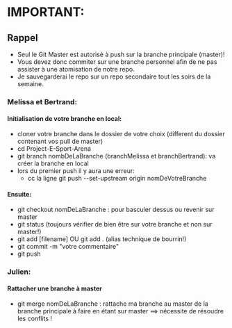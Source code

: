 # IMPORTANT:


## Rappel

* Seul le Git Master est autorisé à push sur la branche principale (master)!
* Vous devez donc commiter sur une branche personnel afin de ne pas assister à une atomisation de notre repo.
* Je sauvegarderai le repo sur un repo secondaire tout les soirs de la semaine.


### Melissa et Bertrand:

#### Initialisation de votre branche en local:
* cloner votre branche dans le dossier de votre choix (different du dossier contenant vos pull de master)
* cd Project-E-Sport-Arena
* git branch nombDeLaBranche (branchMelissa et branchBertrand): va créer la branche en local
* lors du premier push il y aura une erreur:
    * cc la ligne git push --set-upstream origin nomDeVotreBranche


#### Ensuite:
* git checkout nomDeLaBranche : pour basculer dessus ou revenir sur master
* git status (toujours vérifier de bien être sur votre branche et non sur master!)
* git add [filename]  OU  git add . (alias technique de bourrin!)
* git commit -m "votre commentaire"
* git push


### Julien:

#### Rattacher une branche à master
* git merge nomDeLaBranche : rattache ma branche au master de la branche principale à faire en étant sur master ==> nécessite de résoudre les conflits !    